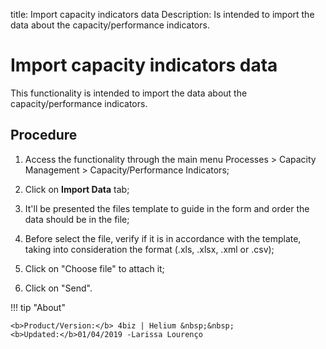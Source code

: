 title: Import capacity indicators data
Description: Is intended to import the data about the capacity/performance indicators.
# Import capacity indicators data
This functionality is intended to import the data about the capacity/performance indicators.

Procedure
-------------

1.  Access the functionality through the main menu Processes \> Capacity
    Management \> Capacity/Performance Indicators;

2.  Click on **Import Data** tab;

3.  It'll be presented the files template to guide in the form and order the
    data should be in the file;

4.  Before select the file, verify if it is in accordance with the template,
    taking into consideration the format (.xls, .xlsx, .xml or .csv);

5.  Click on "Choose file" to attach it;

6.  Click on "Send".

!!! tip "About"

    <b>Product/Version:</b> 4biz | Helium &nbsp;&nbsp;
    <b>Updated:</b>01/04/2019 -Larissa Lourenço

